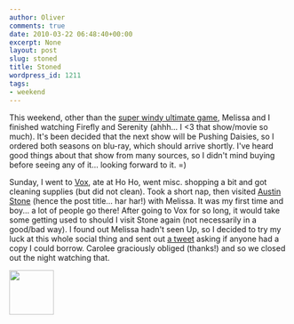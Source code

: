 ```yaml
---
author: Oliver
comments: true
date: 2010-03-22 06:48:40+00:00
excerpt: None
layout: post
slug: stoned
title: Stoned
wordpress_id: 1211
tags:
- weekend
---
```


This weekend, other than the <a href="https://www.owiber.com/2010/03/20/ultimately-windy/#header">super windy ultimate game</a>, Melissa and I finished watching Firefly and Serenity (ahhh... I <3 that show/movie so much).  It's been decided that the next show will be Pushing Daisies, so I ordered both seasons on blu-ray, which should arrive shortly.  I've heard good things about that show from many sources, so I didn't mind buying before seeing any of it... looking forward to it. =)

Sunday, I went to <a href="http://www.voxveniae.com/">Vox</a>, ate at Ho Ho, went misc. shopping a bit and got cleaning supplies (but did not clean).  Took a short nap, then visited <a href="http://www.austinstone.org/">Austin Stone</a> (hence the post title... har har!) with Melissa.  It was my first time and boy... a lot of people go there!  After going to Vox for so long, it would take some getting used to should I visit Stone again (not necessarily in a good/bad way).  I found out Melissa hadn't seen Up, so I decided to try my luck at this whole social thing and sent out <a href="http://twitter.com/owiber/status/10849666538">a tweet</a> asking if anyone had a copy I could borrow.  Carolee graciously obliged (thanks!) and so we closed out the night watching that.

<a href="https://www.owiber.com/?attachment_id=1212" rel="attachment wp-att-1212"><img src="https://www.owiber.com/wp-content/uploads/2010/03/Photo-on-2010-03-22-at-01.43-80x80.jpg" alt="" title="Photo on 2010-03-22 at 01.43" width="80" height="80" class="alignnone size-thumbnail wp-image-1212" /></a>